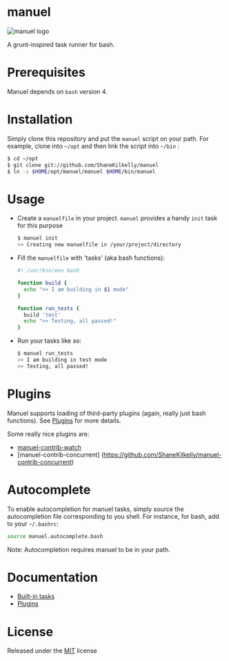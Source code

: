 # manuel

![manuel logo](http://i.imgur.com/WYZI5K6.png)

A grunt-inspired task runner for bash.


# Prerequisites

Manuel depends on `bash` version 4.


# Installation

Simply clone this repository and put the `manuel` script on your path.
For example, clone into `~/opt` and then link the script into `~/bin` :
```bash
$ cd ~/opt
$ git clone git://github.com/ShaneKilkelly/manuel
$ ln -s $HOME/opt/manuel/manuel $HOME/bin/manuel
```


# Usage

- Create a `manuelfile` in your project. `manuel` provides a handy `init` task
  for this purpose
  ```bash
  $ manuel init
  >> Creating new manuelfile in /your/project/directory
  ```

- Fill the `manuelfile` with 'tasks' (aka bash functions):

  ```bash
  #! /usr/bin/env bash

  function build {
    echo ">> I am building in $1 mode"
  }

  function run_tests {
    build 'test'
    echo ">> Testing, all passed!"
  }
  ```

- Run your tasks like so:

  ```bash
  $ manuel run_tests
  >> I am building in test mode
  >> Testing, all passed!
  ```


# Plugins

Manuel supports loading of third-party plugins (again, really just bash functions).
See [Plugins](doc/Plugins.md) for more details.

Some really nice plugins are:
- [manuel-contrib-watch](https://github.com/ShaneKilkelly/manuel-contrib-watch)
- [manuel-contrib-concurrent]
(https://github.com/ShaneKilkelly/manuel-contrib-concurrent)


# Autocomplete

To enable autocompletion for manuel tasks, simply source the autocompletion file
corresponding to you shell. For instance, for bash, add to your `~/.bashrc`:

  ```bash
  source manuel.autocomplete.bash
  ```

Note: Autocompletion requires manuel to be in your path.


# Documentation

- [Built-in tasks](doc/Builtins.md)
- [Plugins](doc/Plugins.md)


# License

Released under the [MIT](http://opensource.org/licenses/MIT) license

